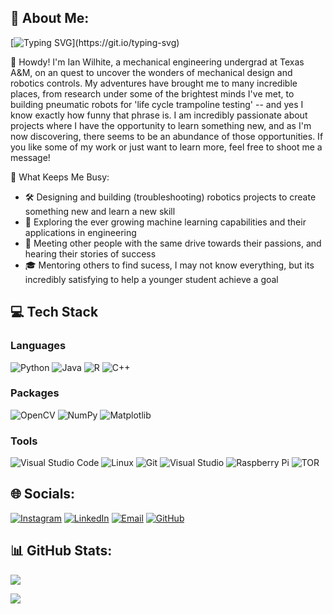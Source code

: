 ## 💫 About Me:

[![Typing SVG](https://readme-typing-svg.demolab.com?font=Fira+Code&size=16&pause=1000&vCenter=true&width=435&height=35&lines=Welcome+to+my+portfolio!;I+am+a+mechanical+engineering+student+interested+in+robotics!;If+you're+interested+in+my+work,+shoot+me+a+DM!)](https://git.io/typing-svg)


👋 Howdy! I'm Ian Wilhite, a mechanical engineering undergrad at Texas A&M, on an quest to uncover the wonders of mechanical design and robotics controls. My adventures have brought me to many incredible places, from research under some of the brightest minds I've met, to building pneumatic robots for 'life cycle trampoline testing' -- and yes I know exactly how funny that phrase is. I am incredibly passionate about projects where I have the opportunity to learn something new, and as I'm now discovering, there seems to be an abundance of those opportunities. If you like some of my work or just want to learn more, feel free to shoot me a message!
<!--
# 🌿 Outside of work:
🍂 I love the outdoors, backpacking, and taking every chance I get to find my way back to the mountains. There's something incredibly humbling about standing at 12,000 ft and looking back on all the miles you had to cover to make it up. Somehow it makes every step feel like it mattered and every pound feel a little lighter. 
-->

🚀 What Keeps Me Busy:
- 🛠️ Designing and building (troubleshooting) robotics projects to create something new and learn a new skill
- 🧠 Exploring the ever growing machine learning capabilities and their applications in engineering
- 🤝 Meeting other people with the same drive towards their passions, and hearing their stories of success
- 🎓 Mentoring others to find sucess, I may not know everything, but its incredibly satisfying to help a younger student achieve a goal

## 💻 Tech Stack

### Languages
![Python](https://img.shields.io/badge/python-3670A0?style=for-the-badge&logo=python&logoColor=ffdd54) 
![Java](https://img.shields.io/badge/java-%23ED8B00.svg?style=for-the-badge&logo=openjdk&logoColor=white) 
![R](https://img.shields.io/badge/r-%23276DC3.svg?style=for-the-badge&logo=r&logoColor=white) 
![C++](http://img.shields.io/badge/C%2B%2B-00599C?style=flat-square&logo=C%2B%2B&logoColor=ffffff)

### Packages
![OpenCV](https://img.shields.io/badge/opencv-%23white.svg?style=for-the-badge&logo=opencv&logoColor=white) 
![NumPy](https://img.shields.io/badge/numpy-%23013243.svg?style=for-the-badge&logo=numpy&logoColor=white) 
![Matplotlib](https://img.shields.io/badge/Matplotlib-%23ffffff.svg?style=for-the-badge&logo=Matplotlib&logoColor=black) 

### Tools
![Visual Studio Code](https://img.shields.io/badge/Visual%20Studio%20Code-0078d7.svg?style=flat-square&logo=visual-studio-code&logoColor=white)
![Linux](https://img.shields.io/badge/Linux-FCC624?style=flat-square&logo=linux&logoColor=black)
![Git](https://img.shields.io/badge/-Git-F05032?style=flat-square&logo=git&logoColor=white)
![Visual Studio](https://img.shields.io/badge/Visual%20Studio-5C2D91.svg?style=flat-square&logo=visual-studio&logoColor=white)
![Raspberry Pi](https://img.shields.io/badge/-RaspberryPi-C51A4A?style=for-the-badge&logo=Raspberry-Pi) 
![TOR](https://img.shields.io/badge/tor-%237E4798.svg?style=for-the-badge&logo=tor-project&logoColor=white)

## 🌐 Socials:
[![Instagram](https://img.shields.io/badge/Instagram-%23E4405F.svg?logo=Instagram&logoColor=white)](https://instagram.com/en._.ig) 
[![LinkedIn](https://img.shields.io/badge/LinkedIn-%230077B5.svg?logo=linkedin&logoColor=white)](https://linkedin.com/in/ian-wilhite) 
[![Email](https://img.shields.io/badge/-Mail-red?style=flat-square&logo=gmail&logoColor=white)](mailto:ian.wilhite0@gmail.com) 
[![GitHub](https://img.shields.io/github/followers/Ian-Wilhite?style=social&label=Follow)](https://github.com/Ian-Wilhite)

## 📊 GitHub Stats:
![](https://github-readme-stats.vercel.app/api/top-langs/?username=ian-wilhite&theme=dark&hide_border=false&include_all_commits=true&count_private=false&layout=compact)

[![](https://visitcount.itsvg.in/api?id=en-i-g&icon=7&color=3)](https://visitcount.itsvg.in)
